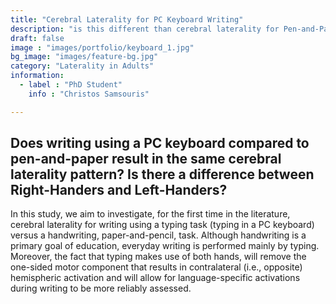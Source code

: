 ```yaml
---
title: "Cerebral Laterality for PC Keyboard Writing"
description: "is this different than cerebral laterality for Pen-and-Paper writing?"
draft: false
image : "images/portfolio/keyboard_1.jpg"
bg_image: "images/feature-bg.jpg"
category: "Laterality in Adults"
information:
  - label : "PhD Student"
    info : "Christos Samsouris"

---
```


## Does writing using a PC keyboard compared to pen-and-paper result in the same cerebral laterality pattern? Is there a difference between Right-Handers and Left-Handers?

In this study, we aim to investigate, for the first time in the literature, cerebral laterality for writing using a typing task (typing in a PC keyboard) versus a handwriting, paper-and-pencil, task. Although handwriting is a primary goal of education, everyday writing is performed mainly by typing. Moreover, the fact that typing makes use of both hands, will remove the one-sided motor component that results in contralateral (i.e., opposite) hemispheric activation and will allow for language-specific activations during writing to be more reliably assessed.
